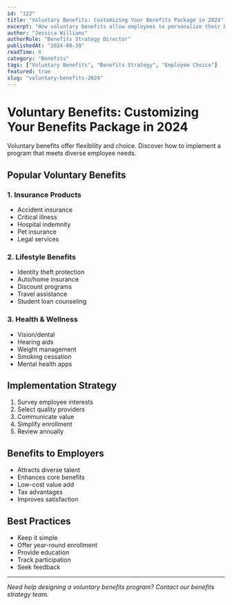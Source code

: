 ```yaml
---
id: "122"
title: "Voluntary Benefits: Customizing Your Benefits Package in 2024"
excerpt: "How voluntary benefits allow employees to personalize their benefits while controlling costs."
author: "Jessica Williams"
authorRole: "Benefits Strategy Director"
publishedAt: "2024-08-30"
readTime: 6
category: "Benefits"
tags: ["Voluntary Benefits", "Benefits Strategy", "Employee Choice"]
featured: true
slug: "voluntary-benefits-2024"
---
```


# Voluntary Benefits: Customizing Your Benefits Package in 2024

Voluntary benefits offer flexibility and choice. Discover how to implement a program that meets diverse employee needs.

## Popular Voluntary Benefits

### 1. Insurance Products

- Accident insurance
- Critical illness
- Hospital indemnity
- Pet insurance
- Legal services

### 2. Lifestyle Benefits

- Identity theft protection
- Auto/home insurance
- Discount programs
- Travel assistance
- Student loan counseling

### 3. Health & Wellness

- Vision/dental
- Hearing aids
- Weight management
- Smoking cessation
- Mental health apps

## Implementation Strategy

1. Survey employee interests
2. Select quality providers
3. Communicate value
4. Simplify enrollment
5. Review annually

## Benefits to Employers

- Attracts diverse talent
- Enhances core benefits
- Low-cost value add
- Tax advantages
- Improves satisfaction

## Best Practices

- Keep it simple
- Offer year-round enrollment
- Provide education
- Track participation
- Seek feedback

---

_Need help designing a voluntary benefits program? Contact our benefits strategy team._
